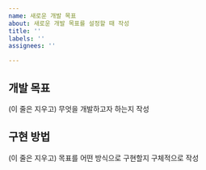 ```yaml
---
name: 새로운 개발 목표
about: 새로운 개발 목표를 설정할 때 작성
title: ''
labels: ''
assignees: ''

---
```


## 개발 목표
(이 줄은 지우고) 무엇을 개발하고자 하는지 작성

## 구현 방법
(이 줄은 지우고) 목표를 어떤 방식으로 구현할지 구체적으로 작성
